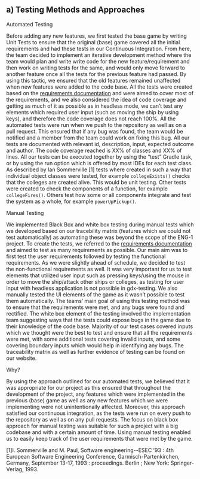 ## a) Testing Methods and Approaches

Automated Testing 

Before adding any new features, we first tested the base game by writing Unit Tests to ensure that the original (base) game covered all the initial requirements and had these tests in our Continuous Integration. From here, the team decided to implement an iterative development method where the team would plan and write write code for the new feature/requirement and then work on writing tests for the same, and would only move forward to another feature once all the tests for the previous feature had passed. By using this tactic, we ensured that the old features remained unaffected when new features were added to the code base. All the tests were created based on the [requirements documentation](https://engteam14.github.io/website2/pdfs/Requirements.pdf) and were aimed to cover most of the requirements, and we also considered the idea of code coverage and getting as much of it as possible as in headless mode, we can’t test any elements which required user input (such as moving the ship by using keys), and therefore the code coverage does not reach 100%. All the automated tests were run when we push to the repository as well as on a pull request. This ensured that if any bug was found, the team would be notified and a member from the team could work on fixing this bug. All our tests are documented with relevant id, description, input, expected outcome and author. The code coverage reached is XX% of classes and XX% of lines. All our tests can be executed together by using the “test” Gradle task, or by using the run option which is offered by most IDEs for each test class. As described by Ian Sommerville [1] tests where created in such a way that individual object classes were tested, for example `collegeExists()` checks that the colleges are created alive. This would be unit testing. Other tests were created to check the components of a function, for example `collegeFires()`. Others test how some or all components integrate and test the system as a whole, for example `powerUpPickup()`. 

Manual Testing 

We implemented Black Box and white box testing during manual tests which we developed based on our tracebility matrix (features which we could not test automatically) as automating these was beyond the scope of the ENG-1 project. To create the tests, we referred to the [requirements documentation](https://engteam14.github.io/website2/pdfs/Requirements.pdf) and aimed to test as many requirements as possible. Our main aim was to first test the user requirements followed by testing the functional requirements. As we were slightly ahead of schedule, we decided to test the non-functional requirements as well. It was very important for us to test elements that utilized user input such as pressing keys/using the mouse in order to move the ship/attack other ships or colleges, as testing for user input with headless application is not possible in gdx-testing. We also manually tested the UI elements of the game as it wasn’t possible to test them automatically. The teams’ main goal of using this testing method was to ensure that the requirements were met, and any bugs were found and rectified. The white box element of the testing involved the implementation team suggesting ways that the tests could expose bugs in the game due to their knowledge of the code base. Majority of our test cases covered inputs which we thought were the best to test and ensure that all the requirements were met, with some additional tests covering invalid inputs, and some covering boundary inputs which would help in identifying any bugs. The traceability matrix as well as further evidence of testing can be found on our website.

Why?

By using the approach outlined for our automated tests, we believed that it was appropriate for our project as this ensured that throughout the development of the project, any features which were implemented in the previous (base) game as well as any new features which we were implementing were not unintentionally affected. Moreover, this approach satisfied our continuous integration, as the tests were run on every push to the repository as well as on any pull requests. The focus on black box approach for manual testing was suitable for such a project with a big codebase and with a certain amount of time. Using manual testing enabled us to easily keep track of the user requirements that were met by the game.

[1]I. Sommerville and M. Paul, Software engineering--ESEC ’93 : 4th European Software Engineering Conference, Garmisch-Partenkirchen, Germany, September 13-17, 1993 : proceedings. Berlin ; New York: Springer-Verlag, 1993.
